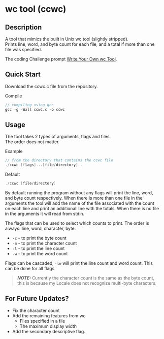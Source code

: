 
# **wc tool (ccwc)**

## Description
A tool that mimics the built in Unix wc tool (slightly stripped).\
Prints line, word, and byte count for each file, and a total if more than one file was specified.

The coding Challenge prompt [Write Your Own wc Tool][].

[Write Your Own wc Tool]: https://codingchallenges.fyi/challenges/challenge-wc

## Quick Start
Download the ccwc.c file from the repository.

Compile
```c
// compiling using gcc
gcc -g -Wall ccwc.c -o ccwc
```
## Usage
The tool takes 2 types of arguments, flags and files.\
The order does not matter.

Example
```c
// from the directory that contains the ccwc file
./ccwc [flags]...[file/directory]..
```

Default
```c
./ccwc [file/directory]
```
By default running the program without any flags will print the line, word, and byte count respectively. When there is more than one file in the arguments the tool will add the name of the file associated with the count on each line and print an additional line with the totals. When there is no file in the arguments it will read from stdin.

The flags that can be used to select which counts to print. The order is always: line, word, character, byte.
* `-c` - to print the byte count
* `-m` - to print the character count
* `-l` - to print the line count
* `-w` - to print the word count

Flags can be cascaded, `-lw` will print the line count and word count. This can be done for all flags.

> **_NOTE:_** Currently the character count is the same as the byte count, this is because my Locale does not recognize multi-byte characters.

## For Future Updates?
- Fix the character count
- Add the remaining features from wc
    - Files specified in a file
    - The maximum display width
- Add the secondary descriptive flag.
